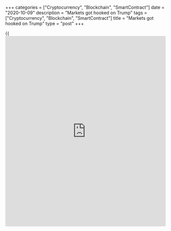 +++
categories = ["Cryptocurrency", "Blockchain", "SmartContract"]
date = "2020-10-09"
description = "Markets got hooked on Trump"
tags = ["Cryptocurrency", "Blockchain", "SmartContract"]
title = "Markets got hooked on Trump"
type = "post"
+++

{{<iframe id="large-banner" src="https://www.bounty.group/#slide=14.0" width="100%" height="600" scrolling="no" style="border: 0px solid rgb(216, 221, 230); border-radius: 3px;">}}

2020-10-09

2020-10-09

Is there life after Trump? Review as of 09.10.2020Dmitri Demidenko

Forex is following US stock indexes and reacts only to the US
president’s freaks. Meanwhile, the Republican’s mental health seems to
be worsening on the eve of elections.

## Donald Trump doesn’t keep his promises, but the market will feel
gloomy without him

What do a Halloween pumpkin and Donald Trump have in common? They are
both orange and empty inside, and they will be thrown away in November.
The 45th US president used to be proud of growing stock indexes, saying
that the S&P 500’s rally reflects the US economy’s power. Now all is
different. The better the stock market feels, the fewer victory chances
the Republican has. The bulls appear to stop loving him:

> \- I like you so much.

>

> \- No problem, you’ll be fine! First, everyone likes me very much.
Then, not everyone. Then not so much. Then they dislike me. Then they
dislike me very much.

The stock indexes used to fear that Joe Biden’s victory would lead to a
tax rise, but now they are hoping for the Democrats’ large fiscal
stimulus.  What will happen in 6 months doesn’t really matter as people
will have money soon and start spending it. The USA will find someone
better for sure because someone worse doesn’t simply exist. However,
some would disagree.

> \- Donald, what are your good qualities?

>

> \- First, there are people worse than me.

There’s only one thing that Trump can do now: increase uncertainty,
which results in the USD’s short-term consolidation. First, he’s
diagnosed with COVID-19, then he recovers, then he stops the talks with
the Democrats, then he resumes them. Speaker of the US House of
Representatives Nancy Pelosi wonders if the president is sane. Or is it
just the steroids? In fact, four years are enough for getting used to
the White House tenant’s weird behaviour. The thing is, all mental
health issues get worse in autumn…especially ahead of elections.

> \- Doctor, I’m afraid everyone hates me! By the way, is it OK to be
calling you at night?

On the other hand, Trump may stir up envy:  the markets react only to
his freaks, ignoring the Fed’s calls for a larger relief package and the
ECB’s verbal interventions. The stock indexes are growing amid Trump’s
lower popularity, and falling on greater uncertainty that he provokes
from time to time. [EURUSD][1] is dancing to the [S&P 500][2]’s tune,
and [investor](https://www.fintechee.com/tutorial-for-forex-trading/investor-mode/)s appear not to be caring about which currency will win or
lose after the Democrats’ victory.    They were buying the Russian
rouble and the Mexican peso amid Trump’s growing ratings in 2016, and
now they are doing the opposite.

The US got to know Trump better and wants him to get lost now. He did
not handle the Chinese issue, cut the negative balance of US foreign
trade, raise GDP to permanent 3% or build a wall at the Mexican border.
Political hassles, confrontation with the Congress, threats of
impeachment and, finally, pandemic caused much trouble to Trump.
Troubles are like tissues: you take one, and you get ten of them.

However, I must admit that the financial markets will be bored without
the 45th US president. Who else will proclaim Jerome Powell an enemy of
the US and accuse China of currency manipulations? Who will call Xi
Jinping “an incredible guy”, and then trample him in the mud because of
dishonest competition? So, should the Halloween pumpkin be kept for
another four years?

* * *

P.S. Did you like my article? Share it in social networks: it will be
the best “thank you" :)

Ask me questions and comment below. I’ll be glad to answer your
questions and give necessary explanations.

 **Useful links:**

  * I recommend trying to trade with a reliable broker [here][3]. The system allows you to trade by yourself or copy successful traders from all across the globe.
  * Use my promo-code BLOG for getting deposit bonus 50% on LiteForex platform. Just enter this code in the appropriate field while [depositing][4] your trading account.
  * Telegram chat for traders: <t.me/liteforexengchat>. We are sharing the signals and trading experience
  * Telegram channel with high-quality analytics, Forex reviews, training articles, and other useful things for traders <t.me/liteforex>





## Price chart of SPX in real time mode

The content of this article reflects the author’s opinion and does not
necessarily reflect the official position of LiteForex. The material
published on this page is provided for informational purposes only and
should not be considered as the provision of investment advice for the
purposes of Directive 2004/39/EC.

Rate this article:

{{value}}

( {{count}} {{title}} )

   1. my.liteforex.com/trading/chart?symbol=EURUSD&returnUrl=true
   2. my.liteforex.com/trading/chart?symbol=SPX&returnUrl=true
   3. my.liteforex.com/?category=chatty-forex&slug=is-there-life-after-trump-review-as-of-09102020&openPopup=%2Fregistration%2Fpopup&utm_source=blog&utm_medium=article&utm_campaign=bonus
   4. my.liteforex.com/deposit/?category=chatty-forex&slug=is-there-life-after-trump-review-as-of-09102020&promo_code=BLOG&utm_source=blog&utm_medium=article&utm_campaign=bonus